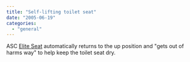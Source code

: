 ```yaml
---
title: "Self-lifting toilet seat"
date: "2005-06-19"
categories: 
  - "general"
---
```


ASC [Elite Seat](http://prweb.com/releases/2005/7/prweb258995.htm) automatically returns to the up position and "gets out of harms way" to help keep the toilet seat dry.
